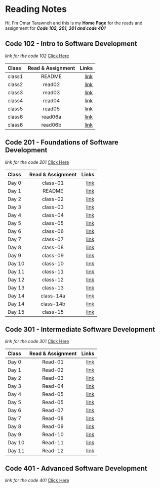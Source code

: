 # Reading Notes

Hi, I'm Omar Tarawneh and this is my **Home Page** for the reads and assignment for _**Code 102, 201, 301 and code 401**_

<!-- ![code](https://wallpapercave.com/wp/wp2936933.jpg) -->

## Code 102 - Intro to Software Development


_link for the code 102_ [Click Here](reading-notes-code102/README.md)


| Class  | Read & Assignment |                                                         Links |
| :----- | :---------------: | ------------------------------------------------------------: |
| class1 |      README       |  [link](https://omar-tarawneh.github.io/reading-notes/reading-notes-code102) |
| class2 |      read02       |  [link](https://omar-tarawneh.github.io/reading-notes/reading-notes-code102/read02) |
| class3 |      read03       |  [link](https://omar-tarawneh.github.io/reading-notes/reading-notes-code102/read03) |
| class4 |      read04       |  [link](https://omar-tarawneh.github.io/reading-notes/reading-notes-code102/read04) |
| class5 |      read05       |  [link](https://omar-tarawneh.github.io/reading-notes/reading-notes-code102/read05) |
| class6 |      read06a      |  [link](https://omar-tarawneh.github.io/reading-notes/reading-notes-code102/read06a) |
| class6 |      read06b      |  [link](https://omar-tarawneh.github.io/reading-notes/reading-notes-code102/read06b) |

## Code 201 - Foundations of Software Development

_link for the code 201_ [Click Here](reading-notes-code201/README.md)

| Class  | Read & Assignment |                                                          Links |
| :----- | :---------------: | -------------------------------------------------------------: |
| Day 0  |     class-01      | [link](https://omar-tarawneh.github.io/reading-notes/reading-notes-code201/class-01) |
| Day 1  |      README       |         [link](https://omar-tarawneh.github.io/reading-notes/reading-notes-code201) |
| Day 2  |     class-02      | [link](https://omar-tarawneh.github.io/reading-notes/reading-notes-code201/class-02) |
| Day 3  |     class-03      | [link](https://omar-tarawneh.github.io/reading-notes/reading-notes-code201/class-03) |
| Day 4  |     class-04      | [link](https://omar-tarawneh.github.io/reading-notes/reading-notes-code201/class-04) |
| Day 5  |     class-05      | [link](https://omar-tarawneh.github.io/reading-notes/reading-notes-code201/class-05) |
| Day 6  |     class-06      | [link](https://omar-tarawneh.github.io/reading-notes/reading-notes-code201/class-06) |
| Day 7  |     class-07      | [link](https://omar-tarawneh.github.io/reading-notes/reading-notes-code201/class-07) |
| Day 8  |     class-08      | [link](https://omar-tarawneh.github.io/reading-notes/reading-notes-code201/class-08) |
| Day 9  |     class-09      | [link](https://omar-tarawneh.github.io/reading-notes/reading-notes-code201/class-09) |
| Day 10 |     class-10      | [link](https://omar-tarawneh.github.io/reading-notes/reading-notes-code201/class-10) |
| Day 11 |     class-11      | [link](https://omar-tarawneh.github.io/reading-notes/reading-notes-code201/class-11) |
| Day 12 |     class-12      | [link](https://omar-tarawneh.github.io/reading-notes/reading-notes-code201/class-12) |
| Day 13 |     class-13      | [link](https://omar-tarawneh.github.io/reading-notes/reading-notes-code201/class-13) |
| Day 14 |     class-14a     |[link](https://omar-tarawneh.github.io/reading-notes/reading-notes-code201/class-14a) |
| Day 14 |     class-14b     |[link](https://omar-tarawneh.github.io/reading-notes/reading-notes-code201/class-14b) |
| Day 15 |     class-15      |         [link](https://omar-tarawneh.github.io/reading-notes/reading-notes-code201) |

## Code 301 - Intermediate Software Development

_link for the code 301_ [Click Here](reading-notes-code301/README.md)


| Class  | Read & Assignment |                                                          Links |
| :----- | :---------------: | -------------------------------------------------------------: |
| Day 0  |     Read-01     | [link](https://omar-tarawneh.github.io/reading-notes/reading-notes-code301/read-01) |
| Day 1  |     Read-02     | [link](https://omar-tarawneh.github.io/reading-notes/reading-notes-code301/read-02) |
| Day 2  |     Read-03     | [link](https://omar-tarawneh.github.io/reading-notes/reading-notes-code301/read-03) |
| Day 3  |     Read-04     | [link](https://omar-tarawneh.github.io/reading-notes/reading-notes-code301/read-04) |
| Day 4  |     Read-05     | [link](https://omar-tarawneh.github.io/reading-notes/reading-notes-code301/read-05) |
| Day 5  |     Read-05     | [link](https://omar-tarawneh.github.io/reading-notes/reading-notes-code301/read-06) |
| Day 6  |     Read-07     | [link](https://omar-tarawneh.github.io/reading-notes/reading-notes-code301/read-07) |
| Day 7  |     Read-08     | [link](https://omar-tarawneh.github.io/reading-notes/reading-notes-code301/read-08) |
| Day 8  |     Read-09     | [link](https://omar-tarawneh.github.io/reading-notes/reading-notes-code301/read-09) |
| Day 9  |     Read-10     | [link](https://omar-tarawneh.github.io/reading-notes/reading-notes-code301/read-10) |
| Day 10  |     Read-11     | [link](https://omar-tarawneh.github.io/reading-notes/reading-notes-code301/read-11) |
| Day 11  |     Read-12     | [link](https://omar-tarawneh.github.io/reading-notes/reading-notes-code301/read-12) |

## Code 401 - Advanced Software Development

_link for the code 401_ [Click Here](#)
